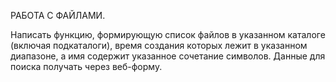 РАБОТА С ФАЙЛАМИ.

Написать функцию, формирующую список файлов в указанном каталоге (включая подкаталоги), 
время создания которых лежит в указанном диапазоне, а имя содержит указанное сочетание символов. Данные для поиска получать через веб-форму.
